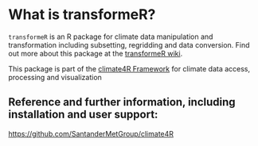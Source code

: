 # What is transformeR?

`transformeR` is an R package for climate data manipulation and transformation including subsetting, regridding and data conversion. Find out more about this package at the [transformeR wiki](https://github.com/SantanderMetGroup/transformeR/wiki).

This package is part of the [climate4R Framework](https://doi.org/10.1016/j.envsoft.2018.09.009) for climate data access, processing and visualization

## Reference and further information, including installation and user support: 

https://github.com/SantanderMetGroup/climate4R





